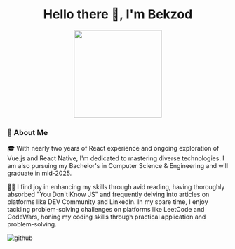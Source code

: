 <div id="header" align="center">
  <h1>Hello there 👋, I'm Bekzod</h1>
  <img src="https://alpha-centauri-production.s3.amazonaws.com/uploads/content/174/og_image/OG.jpg" width="200" />
</div>
 
### 🚀 About Me
🎓 With nearly two years of React experience and ongoing exploration of Vue.js and React Native, I'm dedicated to mastering diverse technologies. I am also pursuing my Bachelor's in Computer Science & Engineering and will graduate in mid-2025.

👨‍💻 I find joy in enhancing my skills through avid reading, having thoroughly absorbed "You Don't Know JS" and frequently delving into articles on platforms like DEV Community and LinkedIn. In my spare time, I enjoy tackling problem-solving challenges on platforms like LeetCode and CodeWars, honing my coding skills through practical application and problem-solving.

![github](https://img.shields.io/badge/GitHub-000000?style=for-the-badge&logo=GitHub&logoColor=white)



<!--
**Bek30d/Bek30d** is a ✨ _special_ ✨ repository because its `README.md` (this file) appears on your GitHub profile.

Here are some ideas to get you started:

- 🔭 I’m currently working on 
- 🌱 I’m currently learning ...
- 👯 I’m looking to collaborate on ...
- 🤔 I’m looking for help with ...
- 💬 Ask me about ...
- 📫 How to reach me: ...
- 😄 Pronouns: ...
- ⚡ Fun fact: ...
-->
